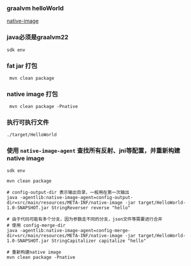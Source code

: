 ### graalvm helloWorld

[native-image](https://www.graalvm.org/latest/reference-manual/native-image/)

### java必须是graalvm22
```shell
sdk env
```

### fat jar 打包
```shell
 mvn clean package
```

### native image 打包
```shell
 mvn clean package -Pnative
```

### 执行可执行文件
```shell
./target/HelloWorld
```

### 使用 `native-image-agent` 查找所有反射、jni等配置，并重新构建native image
```shell
sdk env

mvn clean package 

# config-output-dir 表示输出目录，一般用在第一次输出
java -agentlib:native-image-agent=config-output-dir=src/main/resources/META-INF/native-image -jar target/HelloWorld-1.0-SNAPSHOT.jar StringReverser reverse "hello"

# 由于代码可能有多个分支，因为参数走不同的分支，json文件等需要进行合并
# 使用 config-merge-dir
java -agentlib:native-image-agent=config-merge-dir=src/main/resources/META-INF/native-image -jar target/HelloWorld-1.0-SNAPSHOT.jar StringCapitalizer capitalize "hello"

# 重新构建native image
mvn clean package -Pnative
```

